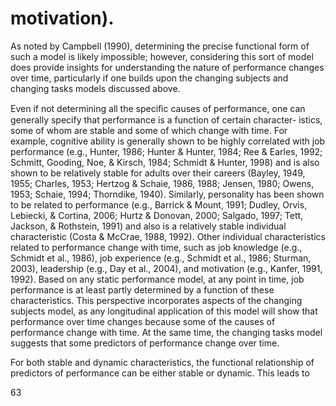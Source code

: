 # motivation).

As noted by Campbell (1990), determining the precise functional form of such a model is likely impossible; however, considering this sort of model does provide insights for understanding the nature of performance changes over time, particularly if one builds upon the changing subjects and changing tasks models discussed above.

Even if not determining all the speciﬁc causes of performance, one can generally specify that performance is a function of certain character- istics, some of whom are stable and some of which change with time. For example, cognitive ability is generally shown to be highly correlated with job performance (e.g., Hunter, 1986; Hunter & Hunter, 1984; Ree & Earles, 1992; Schmitt, Gooding, Noe, & Kirsch, 1984; Schmidt & Hunter, 1998) and is also shown to be relatively stable for adults over their careers (Bayley, 1949, 1955; Charles, 1953; Hertzog & Schaie, 1986, 1988; Jensen, 1980; Owens, 1953; Schaie, 1994; Thorndike, 1940). Similarly, personality has been shown to be related to performance (e.g., Barrick & Mount, 1991; Dudley, Orvis, Lebiecki, & Cortina, 2006; Hurtz & Donovan, 2000; Salgado, 1997; Tett, Jackson, & Rothstein, 1991) and also is a relatively stable individual characteristic (Costa & McCrae, 1988, 1992). Other individual characteristics related to performance change with time, such as job knowledge (e.g., Schmidt et al., 1986), job experience (e.g., Schmidt et al., 1986; Sturman, 2003), leadership (e.g., Day et al., 2004), and motivation (e.g., Kanfer, 1991, 1992). Based on any static performance model, at any point in time, job performance is at least partly determined by a function of these characteristics. This perspective incorporates aspects of the changing subjects model, as any longitudinal application of this model will show that performance over time changes because some of the causes of performance change with time. At the same time, the changing tasks model suggests that some predictors of performance change over time.

For both stable and dynamic characteristics, the functional relationship of predictors of performance can be either stable or dynamic. This leads to

63